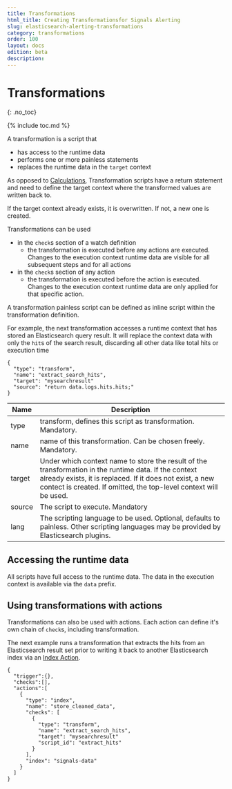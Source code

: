 ```yaml
---
title: Transformations
html_title: Creating Transformationsfor Signals Alerting
slug: elasticsearch-alerting-transformations
category: transformations
order: 100
layout: docs
edition: beta
description:
---
```


<!--- Copyright 2019 floragunn GmbH -->

# Transformations
{: .no_toc}

{% include toc.md %}

A transformation is a script that

* has access to the runtime data
* performs one or more painless statements
* replaces the runtime data in the `target` context  

As opposed to [Calculations](transformations_calculations.md), Transformation scripts have a return statement and need to define the target context where the transformed values are written back to.

If the target context already exists, it is overwritten. If not, a new one is created.

Transformations can be used

* in the `check`s section of a watch definition
  * the transformation is executed before any actions are executed. Changes to the execution context runtime data are visible for all subsequent steps and for all actions
* in the `check`s section of any action
  * the transformation is executed before the action is executed. Changes to the execution context runtime data are only applied for that specific action.

A transformation painless script can be defined as inline script within the transformation definition.

For example, the next transformation accesses a runtime context that has stored an Elasticsearch query result. It will replace the context data with only the `hit`s of the search result, discarding all other data like total hits or execution time

```
{
  "type": "transform",
  "name": "extract_search_hits",
  "target": "mysearchresult"
  "source": "return data.logs.hits.hits;"
}
```

| Name | Description |
|---|---|
| type | transform, defines this script as transformation. Mandatory. |
| name | name of this transformation. Can be chosen freely. Mandatory. |
| target | Under which context name to store the result of the transformation in the runtime data. If the context already exists, it is replaced. If it does not exist, a new contect is created. If omitted, the top-level context will be used. |
| source | The script to execute. Mandatory |
| lang | The scripting language to be used. Optional, defaults to painless. Other scripting languages may be provided by Elasticsearch plugins. |


## Accessing the runtime data

All scripts have full access to the runtime data. The data in the execution context is available via the `data` prefix.

## Using transformations with actions

Transformations can also be used with actions. Each action can define it's own chain of `check`s, including transformation.

The next example runs a transformation that extracts the hits from an Elasticsearch result set prior to writing it back to another Elasticsearch index via an [Index Action](actions_index.md).

```
{
  "trigger":{},
  "checks":[],
  "actions":[
    {
      "type": "index",
      "name": "store_cleaned_data",
      "checks": [
        {
          "type": "transform",
          "name": "extract_search_hits",
          "target": "mysearchresult"
          "script_id": "extract_hits"
        }
      ],
      "index": "signals-data"
    }
  ]
}
```
